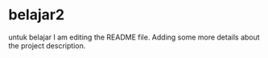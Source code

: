 # belajar2
untuk belajar
I am editing the README file. Adding some more details about the project description.
